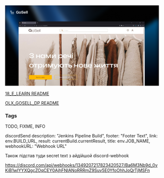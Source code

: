 ![Project Logo](./md/black.png)

[18_E_LEARN README](./apps/18_E_LEARN/README.md)

[OLX_GOSELL_DP README](./apps/OLX_GOSELL_DP/README.md)

### Tags
TODO, FIXME, INFO


discordSend description: "Jenkins Pipeline Build", footer: "Footer Text", link: env.BUILD_URL, result: currentBuild.currentResult, title: env.JOB_NAME, webhookURL: "Webhook URL"

Також підстав туди secret text з айдійшой discord-webhook

https://discord.com/api/webhooks/1349207217823420527/Ba6M3Nb9d_0vKiB1wIYYXQgcZOqCEY0AjhFNIANoRRRmZ9Suv5E0YfoOhhJoQrTjMSFn